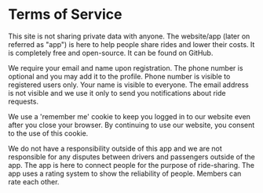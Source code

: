 # Terms of Service

This site is not sharing private data with anyone. The website/app (later on referred as "app") is here to help people
share rides and lower their costs.
It is completely free and open-source. It can be found on GitHub.

We require your email and name upon registration. The phone number is optional and you may add it to the profile. Phone
number is visible to registered users only. Your name is visible to everyone. The email address is not visible and we
use it only to send you notifications about ride requests.

We use a 'remember me' cookie to keep you logged in to our website even after you close your browser. By continuing to
use our website, you consent to the use of this cookie.

We do not have a responsibility outside of this app and we are not responsible for any disputes between drivers and
passengers outside of the app. The app is here to connect people for the purpose of ride-sharing. The app uses a rating
system to show the reliability of people. Members can rate each other. 
